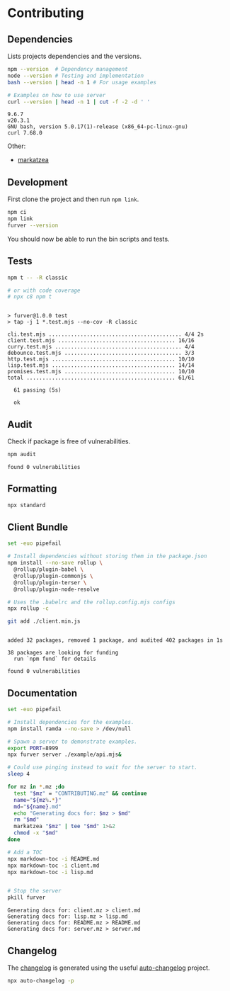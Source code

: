 # Contributing

## Dependencies

Lists projects dependencies and the versions.

```bash
npm --version  # Dependency management
node --version # Testing and implementation
bash --version | head -n 1 # For usage examples

# Examples on how to use server
curl --version | head -n 1 | cut -f -2 -d ' '
```
```
9.6.7
v20.3.1
GNU bash, version 5.0.17(1)-release (x86_64-pc-linux-gnu)
curl 7.68.0
```

Other:

- [markatzea][markatzea]

## Development

First clone the project and then run `npm link`.

```bash
npm ci
npm link
furver --version
```

You should now be able to run the bin scripts and tests.

## Tests

```bash
npm t -- -R classic

# or with code coverage
# npx c8 npm t
```
```

> furver@1.0.0 test
> tap -j 1 *.test.mjs --no-cov -R classic

cli.test.mjs .......................................... 4/4 2s
client.test.mjs ..................................... 16/16
curry.test.mjs ........................................ 4/4
debounce.test.mjs ..................................... 3/3
http.test.mjs ....................................... 10/10
lisp.test.mjs ....................................... 14/14
promises.test.mjs ................................... 10/10
total ............................................... 61/61

  61 passing (5s)

  ok
```

## Audit

Check if package is free of vulnerabilities.

```bash
npm audit
```
```
found 0 vulnerabilities
```

## Formatting

```bash
npx standard
```

## Client Bundle

```bash
set -euo pipefail

# Install dependencies without storing them in the package.json
npm install --no-save rollup \
  @rollup/plugin-babel \
  @rollup/plugin-commonjs \
  @rollup/plugin-terser \
  @rollup/plugin-node-resolve

# Uses the .babelrc and the rollup.config.mjs configs
npx rollup -c

git add ./client.min.js
```
```

added 32 packages, removed 1 package, and audited 402 packages in 1s

38 packages are looking for funding
  run `npm fund` for details

found 0 vulnerabilities
```

## Documentation

```bash
set -euo pipefail

# Install dependencies for the examples.
npm install ramda --no-save > /dev/null

# Spawn a server to demonstrate examples.
export PORT=8999
npx furver server ./example/api.mjs&

# Could use pinging instead to wait for the server to start.
sleep 4

for mz in *.mz ;do
  test "$mz" = "CONTRIBUTING.mz" && continue
  name="${mz%.*}"
  md="${name}.md"
  echo "Generating docs for: $mz > $md"
  rm "$md"
  markatzea "$mz" | tee "$md" 1>&2
  chmod -x "$md"
done

# Add a TOC
npx markdown-toc -i README.md
npx markdown-toc -i client.md
npx markdown-toc -i lisp.md


# Stop the server
pkill furver
```
```
Generating docs for: client.mz > client.md
Generating docs for: lisp.mz > lisp.md
Generating docs for: README.mz > README.md
Generating docs for: server.mz > server.md
```

## Changelog

The [changelog][changelog] is generated using the useful
[auto-changelog][auto-changelog] project.

```bash
npx auto-changelog -p
```

[changelog]:./CHANGELOG.md
[auto-changelog]:https://www.npmjs.com/package/auto-changelog
[markatzea]:https://github.com/bas080/markatzea
